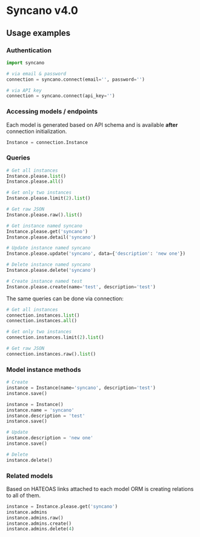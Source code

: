 # Syncano v4.0

## Usage examples

### Authentication

```python
import syncano

# via email & password
connection = syncano.connect(email='', password='')

# via API key
connection = syncano.connect(api_key='')
```


### Accessing models / endpoints
Each model is generated based on API schema and is available **after** connection initialization.

```python
Instance = connection.Instance
```


### Queries

```python
# Get all instances
Instance.please.list()
Instance.please.all()

# Get only two instances
Instance.please.limit(2).list()

# Get raw JSON
Instance.please.raw().list()

# Get instance named syncano
Instance.please.get('syncano')
Instance.please.detail('syncano')

# Update instance named syncano
Instance.please.update('syncano', data={'description': 'new one'})

# Delete instance named syncano
Instance.please.delete('syncano')

# Create instance named test
Instance.please.create(name='test', description='test')
```

The same queries can be done via connection:

```python
# Get all instances
connection.instances.list()
connection.instances.all()

# Get only two instances
connection.instances.limit(2).list()

# Get raw JSON
connection.instances.raw().list()
```



### Model instance methods

```python
# Create
instance = Instance(name='syncano', description='test')
instance.save()

instance = Instance()
instance.name = 'syncano'
instance.description = 'test'
instance.save()

# Update
instance.description = 'new one'
instance.save()

# Delete
instance.delete()
```


### Related models
Based on HATEOAS links attached to each model ORM is creating relations to all of them.

```python
instance = Instance.please.get('syncano')
instance.admins
instance.admins.raw()
instance.admins.create()
instance.admins.delete(4)
```
